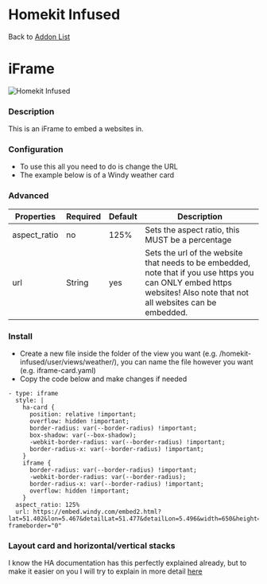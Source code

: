 # Homekit Infused

Back to [Addon List](../addon_list.md)

# iFrame
![Homekit Infused](../images/iframe-card.png)

### Description
This is an iFrame to embed a websites in.

### Configuration
- To use this all you need to do is change the URL
- The example below is of a Windy weather card

### Advanced

| Properties | Required | Default | Description |
|----------------------------------|-------------|----------------------------------|----------------------------------------------------------------------------------------------------------------------------------------------------------------------|
| aspect_ratio | no | 125% | Sets the aspect ratio, this MUST be a percentage |
| url | String | yes | Sets the url of the website that needs to be embedded, note that if you use https you can ONLY embed https websites! Also note that not all websites can be embedded. |

### Install
- Create a new file inside the folder of the view you want (e.g. /homekit-infused/user/views/weather/), you can name the file however you want (e.g. iframe-card.yaml)
- Copy the code below and make changes if needed

```
- type: iframe
  style: |
    ha-card {
      position: relative !important;
      overflow: hidden !important;
      border-radius: var(--border-radius) !important;
      box-shadow: var(--box-shadow);
      -webkit-border-radius: var(--border-radius) !important;
      border-radius-x: var(--border-radius) !important;
    }
    iframe {
      border-radius: var(--border-radius) !important;
      -webkit-border-radius: var(--border-radius);
      border-radius-x: var(--border-radius) !important;
      overflow: hidden !important;
    }
  aspect_ratio: 125%
  url: https://embed.windy.com/embed2.html?lat=51.402&lon=5.467&detailLat=51.477&detailLon=5.496&width=650&height=750&zoom=10&level=surface&overlay=wind&product=ecmwf&menu=&message=true&marker=&calendar=now&pressure=true&type=map&location=coordinates&detail=true&metricWind=km%2Fh&metricTemp=%C2%B0C&radarRange=-1" frameborder="0"
```

### Layout card and horizontal/vertical stacks
I know the HA documentation has this perfectly explained already, but to make it easier on you I will try to explain in more detail [here](../addons/stacks.md)

